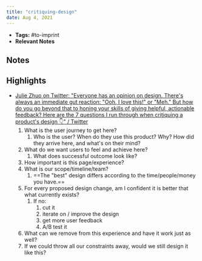 ```yaml
---
title: "critiquing-design"
date: Aug 4, 2021
---
```


- **Tags:** #to-imprint 
- **Relevant Notes**


## Notes

## Highlights
- [Julie Zhuo on Twitter: "Everyone has an opinion on design. There's always an immediate gut reaction: "Ooh, I love this!" or "Meh." But how do you go beyond that to honing your skills of giving helpful, actionable feedback? Here are the 7 questions I run through when critiquing a product's design 👇" / Twitter](https://twitter.com/joulee/status/1407902488838119431)
	1. What is the user journey to get here?
		1. Who is the user? When do they use this product? Why? How did they arrive here, and what's on their mind? 
	2. What do we want users to feel and achieve here?
		1. What does successful outcome look like?
	3. How important is this page/experience? 
	4. What is our scope/timeline/team?
		1. ==The "best" design differs according to the time/people/money you have.==
	5. For every proposed design change, am I confident it is better that what currently exists?
		1. If no:
			1. cut it
			2. iterate on / improve the design
			3. get more user feedback
			4. A/B test it
	6. What can we remove from this experience and have it work just as well?
	7. If we could throw all our constraints away, would we still design it like this?